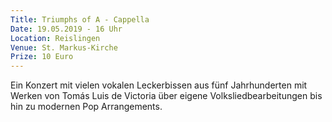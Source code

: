 ```yaml
---
Title: Triumphs of A - Cappella
Date: 19.05.2019 - 16 Uhr
Location: Reislingen
Venue: St. Markus-Kirche
Prize: 10 Euro
---
```


Ein Konzert mit vielen vokalen Leckerbissen aus fünf Jahrhunderten mit Werken von Tomás Luis de Victoria über eigene Volksliedbearbeitungen bis hin zu modernen Pop Arrangements.
